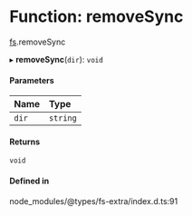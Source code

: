 # Function: removeSync

[fs](../modules/fs.md).removeSync

▸ **removeSync**(`dir`): `void`

#### Parameters

| Name | Type |
| :------ | :------ |
| `dir` | `string` |

#### Returns

`void`

#### Defined in

node_modules/@types/fs-extra/index.d.ts:91

